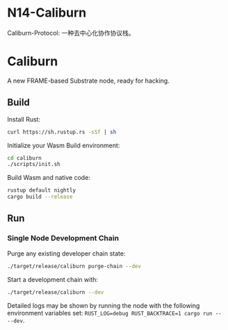# N14-Caliburn
Caliburn-Protocol: 一种去中心化协作协议栈。


# Caliburn

A new FRAME-based Substrate node, ready for hacking.

## Build

Install Rust:

```bash
curl https://sh.rustup.rs -sSf | sh
```

Initialize your Wasm Build environment:

```bash
cd caliburn
./scripts/init.sh
```

Build Wasm and native code:

```bash
rustup default nightly
cargo build --release
```

## Run

### Single Node Development Chain

Purge any existing developer chain state:

```bash
./target/release/caliburn purge-chain --dev
```

Start a development chain with:

```bash
./target/release/caliburn --dev
```

Detailed logs may be shown by running the node with the following environment variables set: `RUST_LOG=debug RUST_BACKTRACE=1 cargo run -- --dev`.
